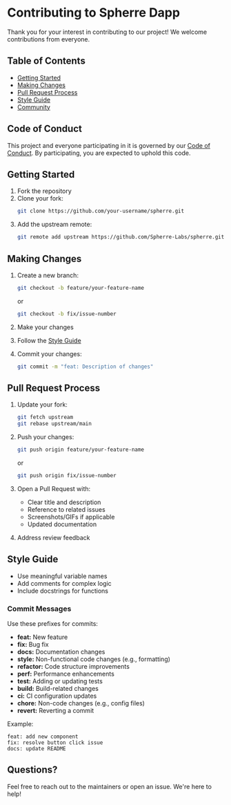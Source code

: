 # Contributing to Spherre Dapp

Thank you for your interest in contributing to our project! We welcome contributions from everyone.

## Table of Contents

- [Getting Started](#getting-started)
- [Making Changes](#making-changes)
- [Pull Request Process](#pull-request-process)
- [Style Guide](#style-guide)
- [Community](#community)

## Code of Conduct

This project and everyone participating in it is governed by our [Code of Conduct](CODE_OF_CONDUCT.md). By participating, you are expected to uphold this code.

## Getting Started

1. Fork the repository
2. Clone your fork:
   ```bash
   git clone https://github.com/your-username/spherre.git
   ```
3. Add the upstream remote:
   ```bash
   git remote add upstream https://github.com/Spherre-Labs/spherre.git
   ```


## Making Changes

1. Create a new branch:
   ```bash
   git checkout -b feature/your-feature-name
   ```
   or 
   ```bash
   git checkout -b fix/issue-number
   ```


2. Make your changes

3. Follow the [Style Guide](#style-guide)

4. Commit your changes:
   ```bash
   git commit -m "feat: Description of changes"
   ```


## Pull Request Process

1. Update your fork:
   ```bash
   git fetch upstream
   git rebase upstream/main
   ```

2. Push your changes:
   ```bash
   git push origin feature/your-feature-name
   ```
   or
   ```bash
   git push origin fix/issue-number
   ```

3. Open a Pull Request with:
   - Clear title and description
   - Reference to related issues
   - Screenshots/GIFs if applicable
   - Updated documentation

4. Address review feedback

## Style Guide

- Use meaningful variable names
- Add comments for complex logic
- Include docstrings for functions

### Commit Messages

Use these prefixes for commits:

- **feat:** New feature
- **fix:** Bug fix
- **docs:** Documentation changes
- **style:** Non-functional code changes (e.g., formatting)
- **refactor:** Code structure improvements
- **perf:** Performance enhancements
- **test:** Adding or updating tests
- **build:** Build-related changes
- **ci:** CI configuration updates
- **chore:** Non-code changes (e.g., config files)
- **revert:** Reverting a commit

Example:
```
feat: add new component
fix: resolve button click issue
docs: update README
```

## Questions?

Feel free to reach out to the maintainers or open an issue. We're here to help!